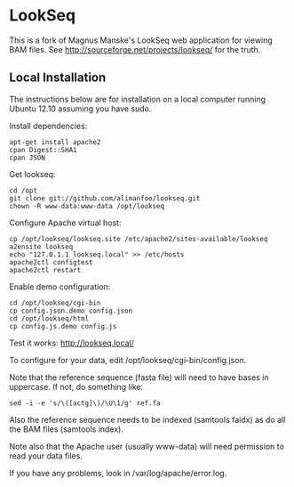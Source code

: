 LookSeq
=======

This is a fork of Magnus Manske's LookSeq web application for viewing
BAM files. See http://sourceforge.net/projects/lookseq/ for the truth.

Local Installation
------------------

The instructions below are for installation on a local computer
running Ubuntu 12.10 assuming you have sudo.

Install dependencies:

```
apt-get install apache2
cpan Digest::SHA1
cpan JSON
```

Get lookseq:

```
cd /opt
git clone git://github.com/alimanfoo/lookseq.git
chown -R www-data:www-data /opt/lookseq
```

Configure Apache virtual host:

```
cp /opt/lookseq/lookseq.site /etc/apache2/sites-available/lookseq
a2ensite lookseq
echo "127.0.1.1 lookseq.local" >> /etc/hosts
apache2ctl configtest
apache2ctl restart
```

Enable demo configuration:

```
cd /opt/lookseq/cgi-bin
cp config.json.demo config.json
cd /opt/lookseq/html
cp config.js.demo config.js
```

Test it works: http://lookseq.local/

To configure for your data, edit /opt/lookseq/cgi-bin/config.json.

Note that the reference sequence (fasta file) will need to have bases
in uppercase. If not, do something like:

```
sed -i -e 's/\([actg]\)/\U\1/g' ref.fa 
```

Also the reference sequence needs to be indexed (samtools faidx) as do
all the BAM files (samtools index).

Note also that the Apache user (usually www-data) will need permission
to read your data files.

If you have any problems, look in /var/log/apache/error.log.